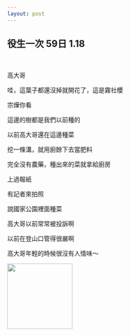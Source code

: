 ```yaml
---
layout: post
---
```


役生一次 59日 1.18
---

<br>

高大哥

哇，這葉子都還沒掉就開花了，這是霧社櫻

宗燁你看

這邊的樹都是我們以前種的

以前高大哥還在這邊種菜

挖一條溝，就用廚餘下去當肥料

完全沒有農藥，種出來的菜就拿給廚房

上過報紙

有記者來拍照

說國家公園裡面種菜

高大哥以前常常被投訴啊

以前在登山口管得很嚴啊

高大哥年輕的時候很沒有人情味～

<img src="{{site.url}}/img/2015-01-14/heavy1.png" height="150px">

<br>
